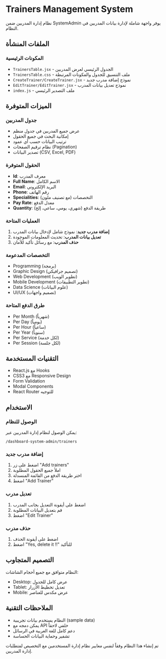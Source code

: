 # Trainers Management System

نظام إدارة المدربين ضمن SystemAdmin يوفر واجهة شاملة لإدارة بيانات المدربين في النظام.

## الملفات المنشأة

### المكونات الرئيسية
- `TrainersTable.jsx` - الجدول الرئيسي لعرض المدربين
- `TrainersTable.css` - ملف التنسيق للجدول والمكونات المرتبطة
- `CreateTrainer/CreateTrainer.jsx` - نموذج إضافة مدرب جديد
- `EditTrainer/EditTrainer.jsx` - نموذج تعديل بيانات المدرب
- `index.js` - ملف التصدير الرئيسي

## الميزات المتوفرة

### جدول المدربين
- عرض جميع المدربين في جدول منظم
- إمكانية البحث في جميع الحقول
- ترتيب البيانات حسب أي عمود
- نظام ترقيم الصفحات (Pagination)
- تصدير البيانات (CSV, Excel, PDF)

### الحقول المتوفرة
- **Id**: معرف المدرب
- **Full Name**: الاسم الكامل
- **Email**: البريد الإلكتروني
- **Phone**: رقم الهاتف
- **Specialities**: التخصصات (مع تصنيف ملون)
- **Pay Rate**: معدل الدفع
- **Quantity**: طريقة الدفع (شهري، يومي، ساعي، إلخ)

### العمليات المتاحة
1. **إضافة مدرب جديد**: نموذج شامل لإدخال بيانات المدرب
2. **تعديل بيانات المدرب**: تحديث المعلومات الموجودة
3. **حذف المدرب**: مع رسائل تأكيد للأمان

### التخصصات المدعومة
- Programming (برمجة)
- Graphic Design (تصميم جرافيكي)
- Web Development (تطوير الويب)
- Mobile Development (تطوير التطبيقات)
- Data Science (علوم البيانات)
- UI/UX (تصميم واجهات)

### طرق الدفع المتاحة
- Per Month (شهرياً)
- Per Day (يومياً)
- Per Hour (ساعياً)
- Per Year (سنوياً)
- Per Service (لكل خدمة)
- Per Session (لكل جلسة)

## التقنيات المستخدمة
- React.js مع Hooks
- CSS3 مع Responsive Design
- Form Validation
- Modal Components
- React Router للتوجيه

## الاستخدام

### الوصول للنظام
يمكن الوصول لنظام إدارة المدربين عبر:
```
/dashboard-system-admin/trainers
```

### إضافة مدرب جديد
1. اضغط على زر "Add trainers"
2. املأ جميع الحقول المطلوبة
3. اختر طريقة الدفع من القائمة المنسدلة
4. اضغط "Add Trainer"

### تعديل مدرب
1. اضغط على أيقونة التعديل بجانب المدرب
2. قم بتعديل البيانات المطلوبة
3. اضغط "Edit Trainer"

### حذف مدرب
1. اضغط على أيقونة الحذف
2. اضغط "Yes, delete it !!" للتأكيد

## التصميم المتجاوب
النظام متوافق مع جميع أحجام الشاشات:
- Desktop: عرض كامل للجدول
- Tablet: تعديل تخطيط الأزرار
- Mobile: عرض مكدس للعناصر

## الملاحظات التقنية
- النظام يستخدم بيانات تجريبية (sample data)
- يمكن دمجه مع API خلفي لاحقاً
- دعم كامل للغة العربية في الرسائل
- تشفير وحماية البيانات الحساسة

تم إنشاء هذا النظام وفقاً لنفس معايير نظام إدارة المستخدمين مع التخصيص لمتطلبات إدارة المدربين.
